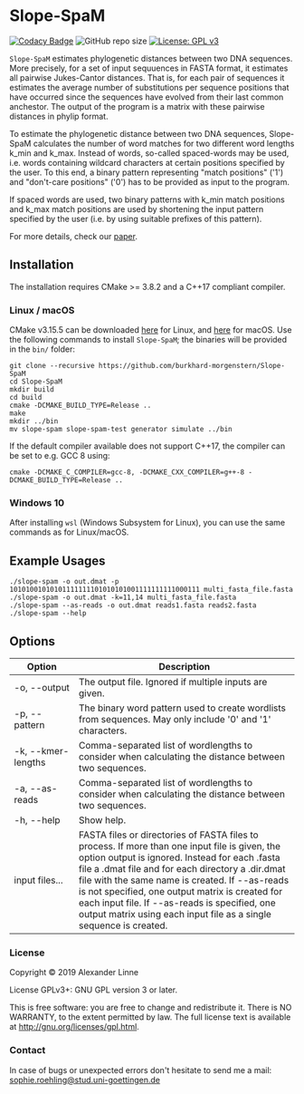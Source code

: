 # Slope-SpaM
[![Codacy Badge](https://api.codacy.com/project/badge/Grade/ebcd8da0747b48da84693965306a4ac8)](https://www.codacy.com/manual/smortezah/Slope-SpaM?utm_source=github.com&amp;utm_medium=referral&amp;utm_content=burkhard-morgenstern/Slope-SpaM&amp;utm_campaign=Badge_Grade)
![GitHub repo size](https://img.shields.io/github/repo-size/burkhard-morgenstern/Slope-SpaM)
[![License: GPL v3](https://img.shields.io/badge/License-GPL%20v3-blue.svg)](LICENSE)

`Slope-SpaM` estimates phylogenetic distances between two DNA sequences. More precisely, for a set of input sequuences in FASTA format, it estimates all pairwise Jukes-Cantor distances. That is, for each pair of sequences it estimates the average number of substitutions per sequence positions that have occurred since the sequences have evolved from their last common anchestor. The output of the program is a matrix with these pairwise distances in phylip format.

To estimate the phylogenetic distance between two DNA sequences, Slope-SpaM calculates the number of word matches for two different word lengths k_min and k_max. Instead of words, so-called spaced-words may be used, i.e. words containing wildcard characters at certain positions specified by the user. To this end, a binary pattern representing "match positions" ('1') and "don't-care positions" ('0') has to be provided as input to the program.

If spaced words are used, two binary patterns with k_min match positions and k_max match positions are used by shortening the input pattern specified by the user (i.e. by using suitable prefixes of this pattern). 

For more details, check our [paper](https://www.biorxiv.org/content/10.1101/527515v1).

## Installation
The installation requires CMake >= 3.8.2 and a C++17 compliant compiler.

### Linux / macOS
CMake v3.15.5 can be downloaded [here](https://github.com/Kitware/CMake/releases/download/v3.15.5/cmake-3.15.5-Linux-x86_64.sh) for Linux, and [here](https://github.com/Kitware/CMake/releases/download/v3.15.5/cmake-3.15.5-Darwin-x86_64.dmg) for macOS. Use the following commands to install `Slope-SpaM`; the binaries will be provided in the `bin/` folder:

	git clone --recursive https://github.com/burkhard-morgenstern/Slope-SpaM
	cd Slope-SpaM
	mkdir build
	cd build
	cmake -DCMAKE_BUILD_TYPE=Release ..
	make
	mkdir ../bin
	mv slope-spam slope-spam-test generator simulate ../bin

If the default compiler available does not support C++17, the compiler can be set to e.g. GCC 8 using:

	cmake -DCMAKE_C_COMPILER=gcc-8, -DCMAKE_CXX_COMPILER=g++-8 -DCMAKE_BUILD_TYPE=Release ..

### Windows 10
After installing `wsl` (Windows Subsystem for Linux), you can use the same commands as for Linux/macOS.

## Example Usages

	./slope-spam -o out.dmat -p 10101001010101111111101010101001111111111000111 multi_fasta_file.fasta
	./slope-spam -o out.dmat -k=11,14 multi_fasta_file.fasta
	./slope-spam --as-reads -o out.dmat reads1.fasta reads2.fasta
	./slope-spam --help

## Options
| Option                        | Description |
| ---                           | ---         |
| -o, --output <img width=400/> | The output file. Ignored if multiple inputs are given. <img width=400/> |
| -p, --pattern                 | The binary word pattern used to create wordlists from sequences. May only include '0' and '1' characters. |
| -k, --kmer-lengths            | Comma-separated list of wordlengths to consider when calculating the distance between two sequences. |
| -a, --as-reads                | Comma-separated list of wordlengths to consider when calculating the distance between two sequences. |
| -h, --help                    | Show help. |
| input files...                | FASTA files or directories of FASTA files to process. If more than one input file is given, the option output is ignored. Instead for each .fasta file a .dmat file and for each directory a .dir.dmat file with the same name is created. If --as-reads is not specified, one output matrix is created for each input file. If --as-reads is specified, one output matrix using each input file as a single sequence is created. |

### License
Copyright © 2019 Alexander Linne

License GPLv3+: GNU GPL version 3 or later.

This is free software: you are free to change and redistribute it. There is NO WARRANTY, to the extent permitted by law. The full license text is available at <http://gnu.org/licenses/gpl.html>.

### Contact
In case of bugs or unexpected errors don't hesitate to send me a mail: sophie.roehling@stud.uni-goettingen.de
